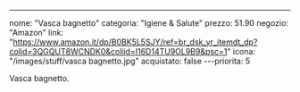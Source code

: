 ---
nome: "Vasca bagnetto"
categoria: "Igiene & Salute"
prezzo: 51.90
negozio: "Amazon"
link: "https://www.amazon.it/dp/B0BK5L5SJY/ref=br_dsk_yr_itemdt_dp?colid=3QGQUT8WCNDK0&coliid=I16D14TU9OL9B9&psc=1"
icona: "/images/stuff/vasca bagnetto.jpg"
acquistato: false
---priorita: 5

Vasca bagnetto.
